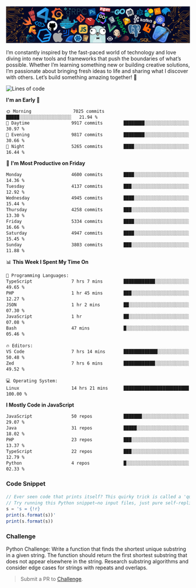 ![](https://github.com/0x3EF8/0x3EF8/raw/main/images/header_.png)

I’m constantly inspired by the fast-paced world of technology and love diving into new tools and frameworks that push the boundaries of what’s possible. Whether I’m learning something new or building creative solutions, I’m passionate about bringing fresh ideas to life and sharing what I discover with others. Let’s build something amazing together! 🚀

<!--START_SECTION:header-->
![Lines of code](https://img.shields.io/badge/From%20Hello%20World%20I%27ve%20Written-22.9%20million%20lines%20of%20code-blue)

**I'm an Early 🐤** 

```text
🌞 Morning                7025 commits        █████░░░░░░░░░░░░░░░░░░░░   21.94 % 
🌆 Daytime                9917 commits        ████████░░░░░░░░░░░░░░░░░   30.97 % 
🌃 Evening                9817 commits        ████████░░░░░░░░░░░░░░░░░   30.66 % 
🌙 Night                  5265 commits        ████░░░░░░░░░░░░░░░░░░░░░   16.44 % 
```
📅 **I'm Most Productive on Friday** 

```text
Monday                   4600 commits        ████░░░░░░░░░░░░░░░░░░░░░   14.36 % 
Tuesday                  4137 commits        ███░░░░░░░░░░░░░░░░░░░░░░   12.92 % 
Wednesday                4945 commits        ████░░░░░░░░░░░░░░░░░░░░░   15.44 % 
Thursday                 4258 commits        ███░░░░░░░░░░░░░░░░░░░░░░   13.30 % 
Friday                   5334 commits        ████░░░░░░░░░░░░░░░░░░░░░   16.66 % 
Saturday                 4947 commits        ████░░░░░░░░░░░░░░░░░░░░░   15.45 % 
Sunday                   3803 commits        ███░░░░░░░░░░░░░░░░░░░░░░   11.88 % 
```


📊 **This Week I Spent My Time On** 

```text
💬 Programming Languages: 
TypeScript               7 hrs 7 mins        ████████████░░░░░░░░░░░░░   49.65 % 
PHP                      1 hr 45 mins        ███░░░░░░░░░░░░░░░░░░░░░░   12.27 % 
JSON                     1 hr 2 mins         ██░░░░░░░░░░░░░░░░░░░░░░░   07.30 % 
JavaScript               1 hr                ██░░░░░░░░░░░░░░░░░░░░░░░   07.08 % 
Bash                     47 mins             █░░░░░░░░░░░░░░░░░░░░░░░░   05.46 % 

🔥 Editors: 
VS Code                  7 hrs 14 mins       █████████████░░░░░░░░░░░░   50.48 % 
Zed                      7 hrs 6 mins        ████████████░░░░░░░░░░░░░   49.52 % 

💻 Operating System: 
Linux                    14 hrs 21 mins      █████████████████████████   100.00 % 
```

**I Mostly Code in JavaScript** 

```text
JavaScript               50 repos            ███████░░░░░░░░░░░░░░░░░░   29.07 % 
Java                     31 repos            █████░░░░░░░░░░░░░░░░░░░░   18.02 % 
PHP                      23 repos            ███░░░░░░░░░░░░░░░░░░░░░░   13.37 % 
TypeScript               22 repos            ███░░░░░░░░░░░░░░░░░░░░░░   12.79 % 
Python                   4 repos             █░░░░░░░░░░░░░░░░░░░░░░░░   02.33 % 
```




<!--END_SECTION:header-->

<!--START_SECTION:footer-->
### Code Snippet
```js
// Ever seen code that prints itself? This quirky trick is called a 'quines'.
// Try running this Python snippet—no input files, just pure self-replication!
s = 's = {!r}
print(s.format(s))'
print(s.format(s))
```
### Challenge
Python Challenge: Write a function that finds the shortest unique substring in a given string. The function should return the first shortest substring that does not appear elsewhere in the string. Research substring algorithms and consider edge cases for strings with repeats and overlaps.
<!--END_SECTION:footer-->
> Submit a PR to [Challenge](https://github.com/mrepol742/challenge/fork).
